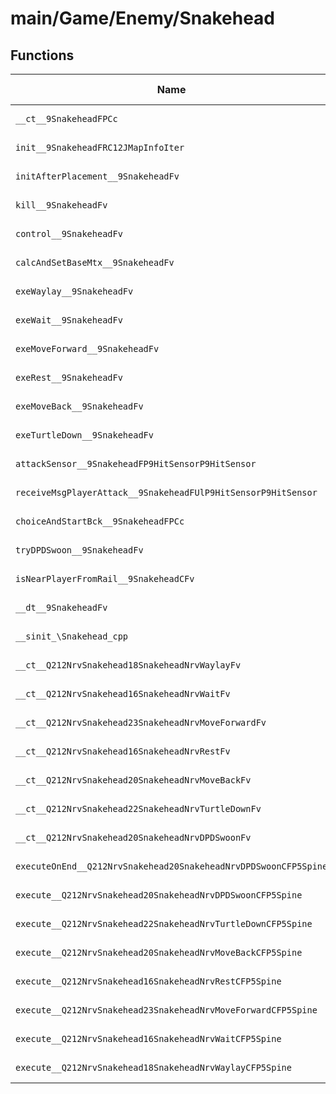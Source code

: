 # main/Game/Enemy/Snakehead

## Functions

| Name | Address | Match % |
|------|---------|---------|
| `__ct__9SnakeheadFPCc` | `0x8013D988` | :x: (0.0%) |
| `init__9SnakeheadFRC12JMapInfoIter` | `0x8013DA14` | :x: (0.0%) |
| `initAfterPlacement__9SnakeheadFv` | `0x8013DE94` | :x: (0.0%) |
| `kill__9SnakeheadFv` | `0x8013DF70` | :x: (0.0%) |
| `control__9SnakeheadFv` | `0x8013E080` | :x: (0.0%) |
| `calcAndSetBaseMtx__9SnakeheadFv` | `0x8013E188` | :x: (0.0%) |
| `exeWaylay__9SnakeheadFv` | `0x8013E224` | :x: (0.0%) |
| `exeWait__9SnakeheadFv` | `0x8013E314` | :x: (0.0%) |
| `exeMoveForward__9SnakeheadFv` | `0x8013E3C0` | :x: (0.0%) |
| `exeRest__9SnakeheadFv` | `0x8013E49C` | :x: (0.0%) |
| `exeMoveBack__9SnakeheadFv` | `0x8013E4F8` | :x: (0.0%) |
| `exeTurtleDown__9SnakeheadFv` | `0x8013E59C` | :x: (0.0%) |
| `attackSensor__9SnakeheadFP9HitSensorP9HitSensor` | `0x8013E690` | :x: (0.0%) |
| `receiveMsgPlayerAttack__9SnakeheadFUlP9HitSensorP9HitSensor` | `0x8013E8B8` | :x: (0.0%) |
| `choiceAndStartBck__9SnakeheadFPCc` | `0x8013E960` | :x: (0.0%) |
| `tryDPDSwoon__9SnakeheadFv` | `0x8013EAE8` | :x: (0.0%) |
| `isNearPlayerFromRail__9SnakeheadCFv` | `0x8013EB88` | :x: (0.0%) |
| `__dt__9SnakeheadFv` | `0x8013EBE8` | :x: (0.0%) |
| `__sinit_\Snakehead_cpp` | `0x8013EC44` | :x: (0.0%) |
| `__ct__Q212NrvSnakehead18SnakeheadNrvWaylayFv` | `0x8013EC98` | :x: (0.0%) |
| `__ct__Q212NrvSnakehead16SnakeheadNrvWaitFv` | `0x8013ECA8` | :x: (0.0%) |
| `__ct__Q212NrvSnakehead23SnakeheadNrvMoveForwardFv` | `0x8013ECB8` | :x: (0.0%) |
| `__ct__Q212NrvSnakehead16SnakeheadNrvRestFv` | `0x8013ECC8` | :x: (0.0%) |
| `__ct__Q212NrvSnakehead20SnakeheadNrvMoveBackFv` | `0x8013ECD8` | :x: (0.0%) |
| `__ct__Q212NrvSnakehead22SnakeheadNrvTurtleDownFv` | `0x8013ECE8` | :x: (0.0%) |
| `__ct__Q212NrvSnakehead20SnakeheadNrvDPDSwoonFv` | `0x8013ECF8` | :x: (0.0%) |
| `executeOnEnd__Q212NrvSnakehead20SnakeheadNrvDPDSwoonCFP5Spine` | `0x8013ED08` | :x: (0.0%) |
| `execute__Q212NrvSnakehead20SnakeheadNrvDPDSwoonCFP5Spine` | `0x8013ED20` | :x: (0.0%) |
| `execute__Q212NrvSnakehead22SnakeheadNrvTurtleDownCFP5Spine` | `0x8013ED30` | :x: (0.0%) |
| `execute__Q212NrvSnakehead20SnakeheadNrvMoveBackCFP5Spine` | `0x8013ED38` | :x: (0.0%) |
| `execute__Q212NrvSnakehead16SnakeheadNrvRestCFP5Spine` | `0x8013ED40` | :x: (0.0%) |
| `execute__Q212NrvSnakehead23SnakeheadNrvMoveForwardCFP5Spine` | `0x8013ED48` | :x: (0.0%) |
| `execute__Q212NrvSnakehead16SnakeheadNrvWaitCFP5Spine` | `0x8013ED50` | :x: (0.0%) |
| `execute__Q212NrvSnakehead18SnakeheadNrvWaylayCFP5Spine` | `0x8013ED58` | :x: (0.0%) |